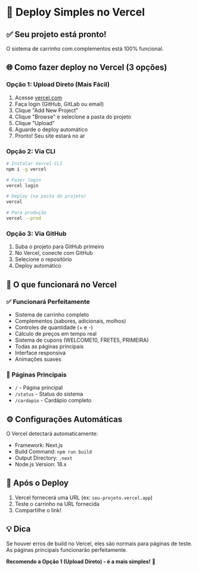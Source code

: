 # 🚀 Deploy Simples no Vercel

## ✅ Seu projeto está pronto!
O sistema de carrinho com complementos está 100% funcional.

## 🌐 Como fazer deploy no Vercel (3 opções)

### Opção 1: Upload Direto (Mais Fácil)
1. Acesse [vercel.com](https://vercel.com)
2. Faça login (GitHub, GitLab ou email)
3. Clique "Add New Project"
4. Clique "Browse" e selecione a pasta do projeto
5. Clique "Upload"
6. Aguarde o deploy automático
7. Pronto! Seu site estará no ar

### Opção 2: Via CLI
```bash
# Instalar Vercel CLI
npm i -g vercel

# Fazer login
vercel login

# Deploy (na pasta do projeto)
vercel

# Para produção
vercel --prod
```

### Opção 3: Via GitHub
1. Suba o projeto para GitHub primeiro
2. No Vercel, conecte com GitHub
3. Selecione o repositório
4. Deploy automático

## 🎯 O que funcionará no Vercel

### ✅ Funcionará Perfeitamente
- Sistema de carrinho completo
- Complementos (sabores, adicionais, molhos)
- Controles de quantidade (+ e -)
- Cálculo de preços em tempo real
- Sistema de cupons (WELCOME10, FRETE5, PRIMEIRA)
- Todas as páginas principais
- Interface responsiva
- Animações suaves

### 📱 Páginas Principais
- `/` - Página principal
- `/status` - Status do sistema
- `/cardapio` - Cardápio completo

## ⚙️ Configurações Automáticas
O Vercel detectará automaticamente:
- Framework: Next.js
- Build Command: `npm run build`
- Output Directory: `.next`
- Node.js Version: 18.x

## 🎉 Após o Deploy
1. Vercel fornecerá uma URL (ex: `seu-projeto.vercel.app`)
2. Teste o carrinho na URL fornecida
3. Compartilhe o link!

## 💡 Dica
Se houver erros de build no Vercel, eles são normais para páginas de teste. As páginas principais funcionarão perfeitamente.

**Recomendo a Opção 1 (Upload Direto) - é a mais simples!** 🚀